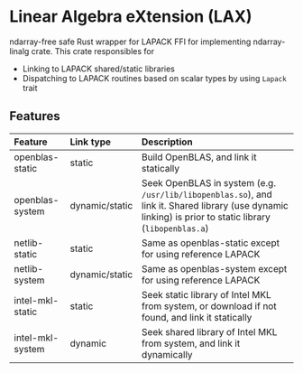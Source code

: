 Linear Algebra eXtension (LAX)
===============================

ndarray-free safe Rust wrapper for LAPACK FFI for implementing ndarray-linalg crate.
This crate responsibles for

- Linking to LAPACK shared/static libraries
- Dispatching to LAPACK routines based on scalar types by using `Lapack` trait

Features
---------

| Feature          | Link type      | Description |
|:-----------------|:---------------|:----------------------------------------|
| openblas-static  | static         | Build OpenBLAS, and link it statically  |
| openblas-system  | dynamic/static | Seek OpenBLAS in system (e.g. `/usr/lib/libopenblas.so`), and link it. Shared library (use dynamic linking) is prior to static library (`libopenblas.a`) |
| netlib-static    | static         | Same as openblas-static except for using reference LAPACK |
| netlib-system    | dynamic/static | Same as openblas-system except for using reference LAPACK |
| intel-mkl-static | static         | Seek static library of Intel MKL from system, or download if not found, and link it statically |
| intel-mkl-system | dynamic        | Seek shared library of Intel MKL from system, and link it dynamically |
